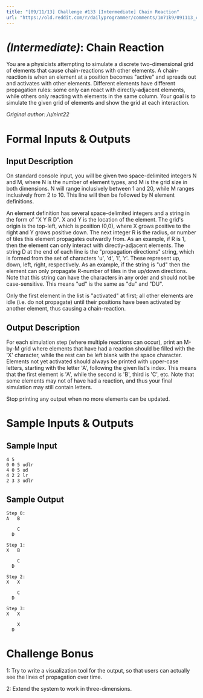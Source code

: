 ```yaml
---
title: "[09/11/13] Challenge #133 [Intermediate] Chain Reaction"
url: "https://old.reddit.com/r/dailyprogrammer/comments/1m71k9/091113_challenge_133_intermediate_chain_reaction/"
---
```


# [](#IntermediateIcon) *(Intermediate)*: Chain Reaction

You are a physicists attempting to simulate a discrete two-dimensional grid of elements that cause chain-reactions with other elements. A chain-reaction is when an element at a position becomes "active" and spreads out and activates with other elements. Different elements have different propagation rules: some only can react with directly-adjacent elements, while others only reacting with elements in the same column. Your goal is to simulate the given grid of elements and show the grid at each interaction.

*Original author: /u/nint22*

# Formal Inputs & Outputs
## Input Description

On standard console input, you will be given two space-delimited integers N and M, where N is the number of element types, and M is the grid size in both dimensions. N will range inclusively between 1 and 20, while M ranges inclusively from 2 to 10. This line will then be followed by N element definitions.

An element definition has several space-delimited integers and a string in the form of "X Y R D". X and Y is the location of the element. The grid's origin is the top-left, which is position (0,0), where X grows positive to the right and Y grows positive down. The next integer R is the radius, or number of tiles this element propagates outwardly from. As an example, if R is 1, then the element can only interact with directly-adjacent elements. The string D at the end of each line is the "propagation directions" string, which is formed from the set of characters 'u', 'd', 'l', 'r'. These represent up, down, left, right, respectively. As an example, if the string is "ud" then the element can only propagate R-number of tiles in the up/down directions. Note that this string can have the characters in any order and should not be case-sensitive. This means "ud" is the same as "du" and "DU".

Only the first element in the list is "activated" at first; all other elements are idle (i.e. do not propagate) until their positions have been activated by another element, thus causing a chain-reaction.

## Output Description

For each simulation step (where multiple reactions can occur), print an M-by-M grid where elements that have had a reaction should be filled with the 'X' character, while the rest can be left blank with the space character. Elements not yet activated should always be printed with upper-case letters, starting with the letter 'A', following the given list's index. This means that the first element is 'A', while the second is 'B', third is 'C', etc. Note that some elements may not of have had a reaction, and thus your final simulation may still contain letters.

Stop printing any output when no more elements can be updated.

# Sample Inputs & Outputs
## Sample Input

    4 5
    0 0 5 udlr
    4 0 5 ud
    4 2 2 lr
    2 3 3 udlr

## Sample Output

    Step 0:
    A   B
         
        C
      D  
         
    Step 1:
    X   B
         
        C
      D  
         
    Step 2:
    X   X
         
        C
      D  
         
    Step 3:
    X   X
         
        X
      D  
         

# Challenge Bonus

1: Try to write a visualization tool for the output, so that users can actually see the lines of propagation over time.

2: Extend the system to work in three-dimensions.